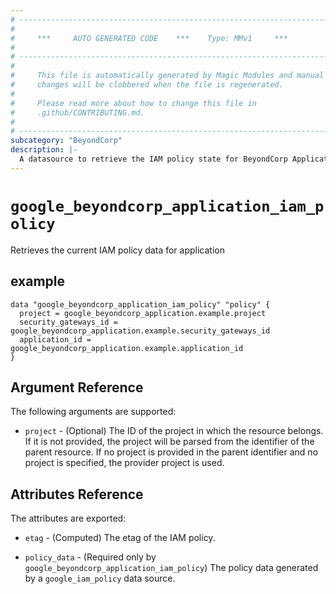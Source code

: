 ```yaml
---
# ----------------------------------------------------------------------------
#
#     ***     AUTO GENERATED CODE    ***    Type: MMv1     ***
#
# ----------------------------------------------------------------------------
#
#     This file is automatically generated by Magic Modules and manual
#     changes will be clobbered when the file is regenerated.
#
#     Please read more about how to change this file in
#     .github/CONTRIBUTING.md.
#
# ----------------------------------------------------------------------------
subcategory: "BeyondCorp"
description: |-
  A datasource to retrieve the IAM policy state for BeyondCorp Application
---
```



# `google_beyondcorp_application_iam_policy`
Retrieves the current IAM policy data for application


## example

```hcl
data "google_beyondcorp_application_iam_policy" "policy" {
  project = google_beyondcorp_application.example.project
  security_gateways_id = google_beyondcorp_application.example.security_gateways_id
  application_id = google_beyondcorp_application.example.application_id
}
```

## Argument Reference

The following arguments are supported:


* `project` - (Optional) The ID of the project in which the resource belongs.
    If it is not provided, the project will be parsed from the identifier of the parent resource. If no project is provided in the parent identifier and no project is specified, the provider project is used.

## Attributes Reference

The attributes are exported:

* `etag` - (Computed) The etag of the IAM policy.

* `policy_data` - (Required only by `google_beyondcorp_application_iam_policy`) The policy data generated by
  a `google_iam_policy` data source.
